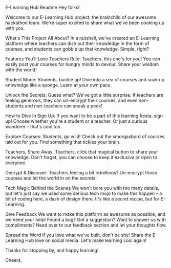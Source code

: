 E-Learning Hub Readme
Hey folks!

Welcome to our E-Learning Hub project, the brainchild of our awesome hackathon team. We're super excited to share what we've been cooking up with you.

What's This Project All About?
In a nutshell, we've created an E-Learning platform where teachers can dish out their knowledge in the form of courses, and students can gobble up that knowledge. Simple, right?

Features You'll Love
Teachers Rule: Teachers, this one's for you! You can easily post your courses for hungry minds to devour. Share your wisdom with the world!

Student Mode: Students, buckle up! Dive into a sea of courses and soak up knowledge like a sponge. Learn at your own pace.

Unlock the Secrets: Guess what? We've got a little surprise. If teachers are feeling generous, they can un-encrypt their courses, and even non-students and non-teachers can sneak a peek!

How to Dive In
Sign Up: If you want to be a part of this learning fiesta, sign up! Choose whether you're a student or a teacher. Or just a curious wanderer – that's cool too.

Explore Courses: Students, go wild! Check out the smorgasbord of courses laid out for you. Find something that tickles your brain.

Teachers, Share Away: Teachers, click that magical button to share your knowledge. Don't forget, you can choose to keep it exclusive or open to everyone.

Decrypt & Discover: Teachers feeling a bit rebellious? Un-encrypt those courses and let the world in on the secrets!

Tech Magic Behind the Scenes
We won't bore you with too many details, but let's just say we used some serious tech mojo to make this happen – a bit of coding here, a dash of design there. It's like a secret recipe, but for E-Learning.

Give Feedback
We want to make this platform as awesome as possible, and we need your help! Found a bug? Got a suggestion? Want to shower us with compliments? Head over to our feedback section and let your thoughts flow.

Spread the Word
If you love what we've built, don't be shy! Share the E-Learning Hub love on social media. Let's make learning cool again!

Thanks for stopping by, and happy learning!

Cheers,
